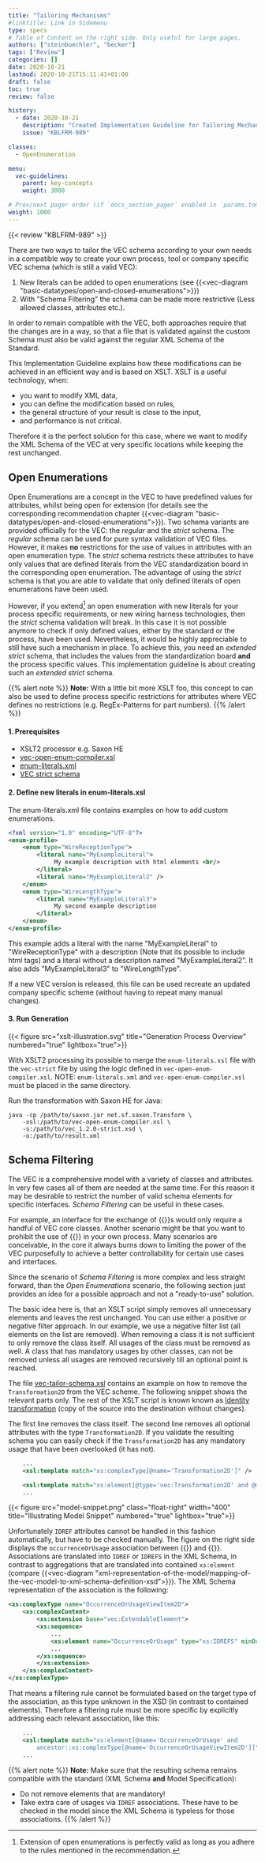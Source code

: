 ```yaml
---
title: "Tailoring Mechanisms"
#linktitle: Link in Sidemenu
type: specs
# Table of Content on the right side. Only useful for large pages.
authors: ["steinbuechler", "becker"]
tags: ["Review"]
categories: []
date: 2020-10-21
lastmod: 2020-10-21T15:11:41+01:00
draft: false
toc: true
review: false 

history:
  - date: 2020-10-21
    description: "Created Implementation Guideline for Tailoring Mechanisms"
    issue: "KBLFRM-989"

classes:
  - OpenEnumeration

menu:
  vec-guidelines:
    parent: key-concepts
    weight: 3000

# Prev/next pager order (if `docs_section_pager` enabled in `params.toml`)
weight: 1000
---
```


{{< review "KBLFRM-989" >}}

There are two ways to tailor the VEC schema according to your own needs in a
compatible way to create your own process, tool or company specific VEC schema
(which is still a valid VEC):

1. New literals can be added to open enumerations (see
   {{<vec-diagram "basic-datatypes/open-and-closed-enumerations">}})
2. With "Schema Filtering" the schema can be made more restrictive (Less allowed
   classes, attributes etc.).

In order to remain compatible with the VEC, both approaches require that the
changes are in a way, so that a file that is validated against the custom Schema
must also be valid against the regular XML Schema of the Standard.

This Implementation Guideline explains how these modifications can be achieved
in an efficient way and is based on XSLT. XSLT is a useful technology, when:

- you want to modify XML data,
- you can define the modification based on rules,
- the general structure of your result is close to the input,
- and performance is not critical.

Therefore it is the perfect solution for this case, where we want to modify the
XML Schema of the VEC at very specific locations while keeping the rest
unchanged.

## Open Enumerations

Open Enumerations are a concept in the VEC to have predefined values for
attributes, whilst being open for extension (for details see the corresponding
recommendation chapter
{{<vec-diagram "basic-datatypes/open-and-closed-enumerations">}}). Two schema
variants are provided officially for the VEC: the _regular_ and the _strict_
schema. The _regular_ schema can be used for pure syntax validation of VEC
files. However, it makes **no** restrictions for the use of values in attributes
with an open enumeration type. The _strict_ schema restricts these attributes to
have only values that are defined literals from the VEC standardization board in
the corresponding open enumeration. The advantage of using the _strict_ schema
is that you are able to validate that only defined literals of open enumerations
have been used.

However, if you extend[^1] an open enumeration with new literals for your
process specific requirements, or new wiring harness technologies, then the
_strict_ schema validation will break. In this case it is not possible anymore
to check if only defined values, either by the standard or the process, have
been used. Nevertheless, it would be highly appreciable to still have such a
mechanism in place. To achieve this, you need an _extended strict_ schema, that
includes the values from the standardization board **and** the process specific
values. This implementation guideline is about creating such an _extended
strict_ schema.

{{% alert note %}} **Note:** With a little bit more XSLT foo, this concept to
can also be used to define process specific restrictions for attributes where
VEC defines no restrictions (e.g. RegEx-Patterns for part numbers).
{{% /alert %}}

[^1]:
    Extension of open enumerations is perfectly valid as long as you adhere to
    the rules mentioned in the recommendation.

#### 1. Prerequisites

- XSLT2 processor e.g. Saxon HE
- <a href="vec-open-enum-compiler.xsl" download >vec-open-enum-compiler.xsl</a>
- <a href="enum-literals.xml" download >enum-literals.xml</a>
- [VEC strict schema](https://ecad-wiki.prostep.org/specifications/vec/)

#### 2. Define new literals in enum-literals.xsl

The enum-literals.xml file contains examples on how to add custom enumerations.

```xml
<?xml version="1.0" encoding="UTF-8"?>
<enum-profile>
    <enum type="WireReceptionType">
        <literal name="MyExampleLiteral">
             My example description with html elements <br/>
        </literal>
        <literal name="MyExampleLiteral2" />
    </enum>
    <enum type="WireLengthType">
        <literal name="MyExampleLiteral3">
             My second example description
        </literal>
    </enum>
</enum-profile>
```

This example adds a literal with the name "MyExampleLiteral" to
"WireReceptionType" with a description (Note that its possible to include html
tags) and a literal without a description named "MyExampleLiteral2". It also
adds "MyExampleLiteral3" to "WireLengthType".

If a new VEC version is released, this file can be used recreate an updated
company specific scheme (without having to repeat many manual changes).

#### 3. Run Generation

{{< figure src="xslt-illustration.svg"  title="Generation Process Overview" numbered="true" lightbox="true">}}

With XSLT2 processing its possible to merge the `enum-literals.xsl` file with
the `vec-strict` file by using the logic defined in
`vec-open-enum-compiler.xsl`. NOTE: `enum-literals.xml` and
`vec-open-enum-compiler.xsl` must be placed in the same directory.

Run the transformation with Saxon HE for Java:

```console
java -cp /path/to/saxon.jar net.sf.saxon.Transform \
    -xsl:/path/to/vec-open-enum-compiler.xsl \
    -s:/path/to/vec_1.2.0-strict.xsd \
    -o:/path/to/result.xml
```

## Schema Filtering

The VEC is a comprehensive model with a variety of classes and attributes. In
very few cases all of them are needed at the same time. For this reason it may
be desirable to restrict the number of valid schema elements for specific
interfaces. _Schema Filtering_ can be useful in these cases.

For example, an interface for the exchange of {{<vec-class UsageNode>}}s would
only require a handful of VEC core classes. Another scenario might be that you
want to prohibit the use of {{<vec-class CustomProperty >}} in your own process.
Many scenarios are conceivable, in the core it always burns down to limiting the
power of the VEC purposefully to achieve a better controllability for certain
use cases and interfaces.

Since the scenario of _Schema Filtering_ is more complex and less straight
forward, than the _Open Enumerations_ scenario, the following section just
provides an idea for a possible approach and not a "ready-to-use" solution.

The basic idea here is, that an XSLT script simply removes all unnecessary
elements and leaves the rest unchanged. You can use either a positive or
negative filter approach. In our example, we use a negative filter list (all
elements on the list are removed). When removing a class it is not sufficient to
only remove the class itself. All usages of the class must be removed as well. A
class that has mandatory usages by other classes, can not be removed unless all
usages are removed recursively till an optional point is reached.

The file <a href="vec-tailoring-schema.xsl" download >vec-tailor-schema.xsl</a>
contains an example on how to remove the `Transformation2D` from the VEC scheme.
The following snippet shows the relevant parts only. The rest of the XSLT script
is known known as
[identity transformation](https://en.wikipedia.org/wiki/Identity_transform)
(copy of the source into the destination without changes).

The first line removes the class itself. The second line removes all optional
attributes with the type `Transformation2D`. If you validate the resulting
schema you can easily check if the `Transformation2D` has any mandatory usage
that have been overlooked (it has not).

```xml
    ...
    <xsl:template match="xs:complexType[@name='Transformation2D']" />

    <xsl:template match="xs:element[@type='vec:Transformation2D' and @minOccurs=0]" />
    ...
```

{{< figure src="model-snippet.png" class="float-right" width="400" title="Illustrating Model Snippet" numbered="true" lightbox="true">}}

Unfortunately `IDREF` attributes cannot be handled in this fashion
automatically, but have to be checked manually. The figure on the right side
displays the `occurrenceOrUsage` association between
{{<vec-class OccurrenceOrUsageViewItem2D>}} and
{{<vec-class OccurrenceOrUsage>}}. Associations are translated into `IDREF` or
`IDREFS` in the XML Schema, in contrast to aggregations that are translated into
contained `xs:element` (compare
{{<vec-diagram "xml-representation-of-the-model/mapping-of-the-vec-model-to-xml-schema-definition-xsd">}}).
The XML Schema representation of the association is the following:

```xml
<xs:complexType name="OccurrenceOrUsageViewItem2D">
    <xs:complexContent>
        <xs:extension base="vec:ExtendableElement">
        <xs:sequence>
            ...
            <xs:element name="OccurrenceOrUsage" type="xs:IDREFS" minOccurs="0"/>
            ...
        </xs:sequence>
        </xs:extension>
    </xs:complexContent>
</xs:complexType>
```

That means a filtering rule cannot be formulated based on the target type of the
association, as this type unknown in the XSD (in contrast to contained
elements). Therefore a filtering rule must be more specific by explicitly
addressing each relevant association, like this:

```xml
    ...
    <xsl:template match="xs:element[@name='OccurrenceOrUsage' and
        ancestor::xs:complexType[@name='OccurrenceOrUsageViewItem2D']]" />
    ...
```

{{% alert note %}} **Note:** Make sure that the resulting schema remains
compatible with the standard (XML Schema **and** Model Specification):

- Do not remove elements that are mandatory!
- Take extra care of usages via `IDREF` associations. These have to be checked
  in the model since the XML Schema is typeless for those associations.
  {{% /alert %}}
